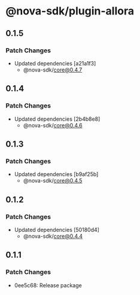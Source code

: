 # @nova-sdk/plugin-allora

## 0.1.5

### Patch Changes

- Updated dependencies [a21a1f3]
  - @nova-sdk/core@0.4.7

## 0.1.4

### Patch Changes

- Updated dependencies [2b4b8e8]
  - @nova-sdk/core@0.4.6

## 0.1.3

### Patch Changes

- Updated dependencies [b9af25b]
  - @nova-sdk/core@0.4.5

## 0.1.2

### Patch Changes

- Updated dependencies [50180d4]
  - @nova-sdk/core@0.4.4

## 0.1.1

### Patch Changes

- 0ee5c68: Release package
